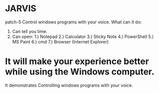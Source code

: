 # JARVIS
patch-5
Control windows programs with your voice.
What can it do:
1. Can tell you time.
2. Can open:
    1.) Notepad
    2.) Calculator
    3.) Sticky Note
    4.) PowerShell
    5.) MS Paint
    6.) cmd
    7.) Browser (Internet Explorer)
    
It will make your experience better while using the Windows computer.
===========================================================================
It demonstrates Controlling windows programs with your voice.
